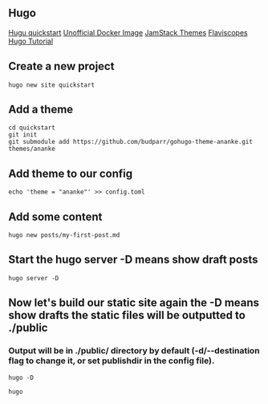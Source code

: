 ## Hugo

[Hugu quickstart](https://gohugo.io/getting-started/quick-start/)
[Unofficial Docker Image](https://hub.docker.com/r/klakegg/hugo/)
[JamStack Themes](https://jamstackthemes.dev/ssg/hugo/)
[Flaviscopes Hugo Tutorial](https://flaviocopes.com/start-blog-with-hugo/)

## Create a new project

````
hugo new site quickstart

````

## Add a theme

````
cd quickstart
git init
git submodule add https://github.com/budparr/gohugo-theme-ananke.git themes/ananke

````

## Add theme to our config

````
echo 'theme = "ananke"' >> config.toml
````

## Add some content

````
hugo new posts/my-first-post.md
````

## Start the hugo server -D means show draft posts

````
hugo server -D
````

## Now let's build our static site again the -D means show drafts the static files will be outputted to ./public

### Output will be in ./public/ directory by default (-d/--destination flag to change it, or set publishdir in the config file).

````
hugo -D

hugo
````
